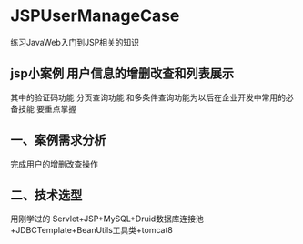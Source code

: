 # JSPUserManageCase
练习JavaWeb入门到JSP相关的知识

## jsp小案例 用户信息的增删改查和列表展示
其中的验证码功能    分页查询功能  和多条件查询功能为以后在企业开发中常用的必备技能 要重点掌握

## 一、案例需求分析
完成用户的增删改查操作

## 二、技术选型
用刚学过的 Servlet+JSP+MySQL+Druid数据库连接池+JDBCTemplate+BeanUtils工具类+tomcat8

